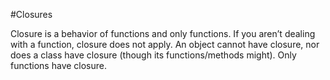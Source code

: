 #Closures

Closure is a behavior of functions and only functions. If you aren’t dealing with a function, closure does not apply. An
object cannot have closure, nor does a class have closure (though its functions/methods might). Only functions have
closure.